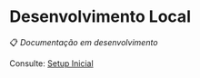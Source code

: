 # Desenvolvimento Local

📋 *Documentação em desenvolvimento*

Consulte: [Setup Inicial](initial-setup.md)

